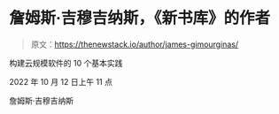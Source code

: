# 詹姆斯·吉穆吉纳斯，《新书库》的作者

> 原文：<https://thenewstack.io/author/james-gimourginas/>

构建云规模软件的 10 个基本实践

2022 年 10 月 12 日上午 11 点

詹姆斯·吉穆吉纳斯